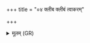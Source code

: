 +++
title = "०४ क्लीब क्लीबं त्वाकरम्"

+++
<details><summary>मूलम् (GR)</summary>

क्लीब क्लीबं त्वाकरं  
वध्रे वध्रिं त्वाकरम् ।  
अरसारसं त्वाकरम्  
अरसारसो ऽसि ।  
कुरीरम् अस्य शीर्षणि  
कुम्बं चाधि नि दध्मसि ॥ +++(Bhatt. kumbhaṃ)+++
</details>